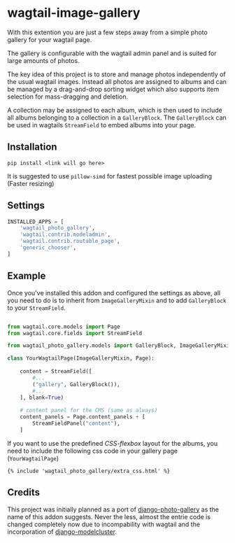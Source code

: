 # wagtail-image-gallery

With this extention you are just a few steps away from a simple photo gallery for your wagtail page.

The gallery is configurable with the wagtail admin panel and is suited for large amounts of photos.

The key idea of this project is to store and manage photos independently of the usual wagtail images.
Instead all photos are assigned to albums and can be managed by a drag-and-drop sorting widget which also supports item selection for mass-dragging and deletion.

A collection may be assigned to each album, which is then used to include all albums belonging to a collection in a `GalleryBlock`.
The `GalleryBlock` can be used in wagtails `StreamField` to embed albums into your page.

## Installation

`pip install <link will go here>`

It is suggested to use `pillow-simd` for fastest possible image uploading (Faster resizing)

## Settings

```py
INSTALLED_APPS = [
    'wagtail_photo_gallery',
    'wagtail.contrib.modeladmin',
    'wagtail.contrib.routable_page',
    'generic_chooser',
]
```

## Example

Once you've installed this addon and configured the settings as above,
all you need to do is to inherit from `ImageGalleryMixin` and to add `GalleryBlock` to your `StreamField`.

```py

from wagtail.core.models import Page
from wagtail.core.fields import StreamField

from wagtail_photo_gallery.models import GalleryBlock, ImageGalleryMixin

class YourWagtailPage(ImageGalleryMixin, Page):
    
    content = StreamField([
        #...
        ("gallery", GalleryBlock()),
        #...
    ], blank=True)
    
    # content panel for the CMS (same as always)
    content_panels = Page.content_panels + [
        StreamFieldPanel("content"),
    ]
```

If you want to use the predefined *CSS-flexbox* layout for the albums,
you need to include the following css code in your gallery page (`YourWagtailPage`)

```
{% include 'wagtail_photo_gallery/extra_css.html' %}
```


## Credits

This project was initially planned as a port of [django-photo-gallery](https://github.com/VelinGeorgiev/django-photo-gallery) as the name of this addon suggests.
Never the less, almost the entrie code is changed completely now due to incompability with wagtail and the incorporation of [django-modelcluster](https://github.com/wagtail/django-modelcluster).


